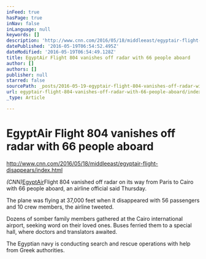 ```yaml
---
inFeed: true
hasPage: true
inNav: false
inLanguage: null
keywords: []
description: 'http://www.cnn.com/2016/05/18/middleeast/egyptair-flight-disappears/index.html'
datePublished: '2016-05-19T06:54:52.495Z'
dateModified: '2016-05-19T06:54:49.128Z'
title: EgyptAir Flight 804 vanishes off radar with 66 people aboard
author: []
authors: []
publisher: null
starred: false
sourcePath: _posts/2016-05-19-egyptair-flight-804-vanishes-off-radar-with-66-people-aboard.md
url: egyptair-flight-804-vanishes-off-radar-with-66-people-aboard/index.html
_type: Article

---
```

# EgyptAir Flight 804 vanishes off radar with 66 people aboard

http://www.cnn.com/2016/05/18/middleeast/egyptair-flight-disappears/index.html

_(CNN)_[EgyptAir][0]Flight 804 vanished off radar on its way from Paris to Cairo with 66 people aboard, an airline official said Thursday.

The plane was flying at 37,000 feet when it disappeared with 56 passengers and 10 crew members, the airline tweeted.

Dozens of somber family members gathered at the Cairo international airport, seeking word on their loved ones. Buses ferried them to a special hall, where doctors and translators awaited.

The Egyptian navy is conducting search and rescue operations with help from Greek authorities.

[0]: http://www.cnn.com/2016/03/29/aviation/egyptair-profile/index.html